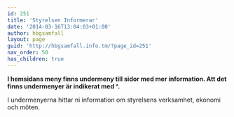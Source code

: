 ```yaml
---
id: 251
title: 'Styrelsen Informerar'
date: '2014-03-16T13:04:03+01:00'
author: hbgsamfall
layout: page
guid: 'http://hbgsamfall.info.tm/?page_id=251'
nav_order: 50
has_children: true
---
```


**I hemsidans meny finns undermeny till sidor med mer information. Att det finns undermenyer är indikerat med ^.**

I undermenyerna hittar ni information om styrelsens verksamhet, ekonomi och möten.
